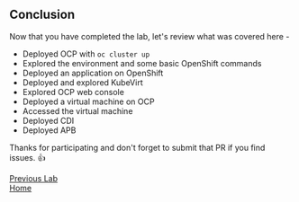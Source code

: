 ## Conclusion

Now that you have completed the lab, let's review what was covered here -

* Deployed OCP with `oc cluster up`
* Explored the environment and some basic OpenShift commands
* Deployed an application on OpenShift
* Deployed and explored KubeVirt
* Explored OCP web console
* Deployed a virtual machine on OCP
* Accessed the virtual machine
* Deployed CDI
* Deployed APB

Thanks for participating and don't forget to submit that PR if you find issues. :+1:

[Previous Lab](../lab8/lab8.md)\
[Home](../../README.md)
